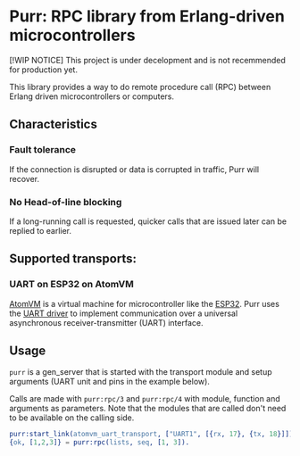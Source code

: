 # Purr: RPC library from Erlang-driven microcontrollers

[!WIP NOTICE] This project is under decelopment and is not recemmended for production yet.

This library provides a way to do remote procedure call (RPC) between Erlang driven microcontrollers or computers.

## Characteristics
### Fault tolerance
If the connection is disrupted or data is corrupted in traffic, Purr will recover.

### No Head-of-line blocking
If a long-running call is requested, quicker calls that are issued later can be replied to earlier.

## Supported transports:
### UART on ESP32 on AtomVM
[AtomVM](http://atomvm.net) is a virtual machine for microcontroller like the [ESP32](https://www.espressif.com/en/products/socs/esp32).
Purr uses the [UART driver](https://github.com/atomvm/AtomVM/blob/7caa5663675a4cbe38fbf8ac45cc0f4e9b58f71d/libs/eavmlib/src/uart.erl) to implement
communication over a universal asynchronous receiver-transmitter (UART) interface.

## Usage
`purr` is a gen_server that is started with the transport module and setup arguments
(UART unit and pins in the example below).

Calls are made with `purr:rpc/3` and `purr:rpc/4` with module, function and arguments as parameters.
Note that the modules that are called don't need to be available on the calling side.

```erlang
purr:start_link(atomvm_uart_transport, ["UART1", [{rx, 17}, {tx, 18}]]),
{ok, [1,2,3]} = purr:rpc(lists, seq, [1, 3]).
```
